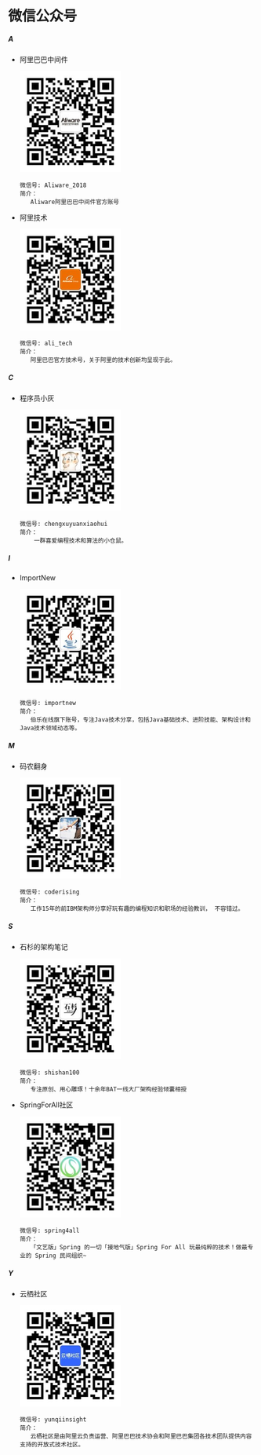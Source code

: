 # 微信公众号

##### A
+ 阿里巴巴中间件

  ![阿里巴巴中间件](images/weixinmp/qrcode_Aliware_2018.jpg) 

  ```
  微信号: Aliware_2018
  简介：
     Aliware阿里巴巴中间件官方账号
  ```
+ 阿里技术

  ![阿里技术](images/weixinmp/qrcode_ali_tech.jpg)

  ```
  微信号: ali_tech
  简介：
     阿里巴巴官方技术号，关于阿里的技术创新均呈现于此。
  ```
##### C
+ 程序员小灰
  
  ![程序员小灰](images/weixinmp/qrcode_chengxuyuanxiaohui.jpg)
  
  ```
  微信号: chengxuyuanxiaohui
  简介：
      一群喜爱编程技术和算法的小仓鼠。
  ```
##### I
+ ImportNew

  ![ImportNew](images/weixinmp/qrcode_importnew.jpg)
  
  ```
  微信号: importnew
  简介：
     伯乐在线旗下账号，专注Java技术分享，包括Java基础技术、进阶技能、架构设计和Java技术领域动态等。
  ```
##### M
+ 码农翻身

  ![码农翻身](images/weixinmp/qrcode_coderising.jpg)

  ```
  微信号: coderising
  简介：
     工作15年的前IBM架构师分享好玩有趣的编程知识和职场的经验教训， 不容错过。
  ```
##### S
+ 石杉的架构笔记

  ![石杉的架构笔记](images/weixinmp/qrcode_shishan100.jpg)
  
  ```
  微信号: shishan100
  简介：
     专注原创、用心雕琢！十余年BAT一线大厂架构经验倾囊相授
  ```

+ SpringForAll社区

  ![SpringForAll社区](images/weixinmp/qrcode_spring4all.jpg)

  ```
  微信号: spring4all
  简介：
     「文艺版」Spring 的一切「接地气版」Spring For All 玩最纯粹的技术！做最专业的 Spring 民间组织~
  ```
##### Y
+ 云栖社区

  ![云栖社区](images/weixinmp/qrcode_yunqiinsight.jpg)

  ```
  微信号: yunqiinsight
  简介：
     云栖社区是由阿里云负责运营、阿里巴巴技术协会和阿里巴巴集团各技术团队提供内容支持的开放式技术社区。
  ```